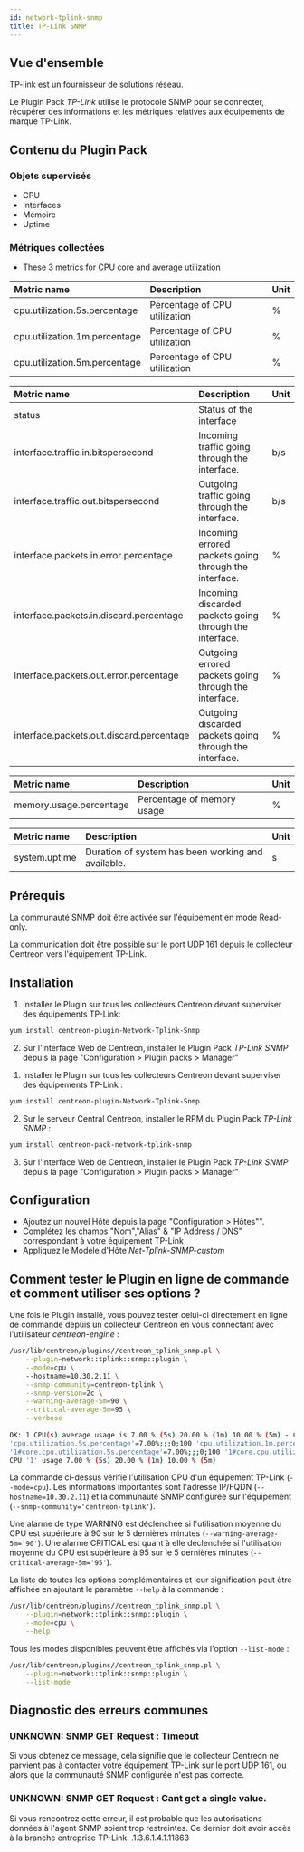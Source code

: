 ```yaml
---
id: network-tplink-snmp
title: TP-Link SNMP
---
```


## Vue d'ensemble

TP-link est un fournisseur de solutions réseau.

Le Plugin Pack *TP-Link* utilise le protocole SNMP pour se connecter, récupérer des informations et les métriques relatives aux équipements de marque TP-Link.

## Contenu du Plugin Pack

### Objets supervisés

* CPU
* Interfaces
* Mémoire
* Uptime

### Métriques collectées

<!--DOCUSAURUS_CODE_TABS-->

<!--CPU-->

* These 3 metrics for CPU core and average utilization

| Metric name                         | Description                    | Unit   |
| :---------------------------------- | :----------------------------- | :----- |
| cpu.utilization.5s.percentage       | Percentage of CPU utilization  | %      |
| cpu.utilization.1m.percentage       | Percentage of CPU utilization  | %      |
| cpu.utilization.5m.percentage       | Percentage of CPU utilization  | %      |

<!--Interfaces-->

| Metric name                              | Description                                             | Unit |
|:---------------------------------------- |:------------------------------------------------------- | :--- |
| status                                   | Status of the interface                                 |      |
| interface.traffic.in.bitspersecond       | Incoming traffic going through the interface.           | b/s  |
| interface.traffic.out.bitspersecond      | Outgoing traffic going through the interface.           | b/s  |
| interface.packets.in.error.percentage    | Incoming errored packets going through the interface.   | %    |
| interface.packets.in.discard.percentage  | Incoming discarded packets going through the interface. | %    |
| interface.packets.out.error.percentage   | Outgoing errored packets going through the interface.   | %    |
| interface.packets.out.discard.percentage | Outgoing discarded packets going through the interface. | %    |

<!--Memory-->

| Metric name                         | Description                 | Unit   |
| :---------------------------------- | :-------------------------- | :----- |
| memory.usage.percentage             | Percentage of memory usage  | %      |

<!--Uptime-->

| Metric name                 | Description                                        | Unit   |
| :-------------------------- | :------------------------------------------------- | :----- |
| system.uptime               | Duration of system has been working and available. | s      |

<!--END_DOCUSAURUS_CODE_TABS-->

## Prérequis

La communauté SNMP doit être activée sur l'équipement en mode Read-only.

La communication doit être possible sur le port UDP 161 depuis le collecteur Centreon vers l'équipement TP-Link.

## Installation

<!--DOCUSAURUS_CODE_TABS-->

<!--Online IMP Licence & IT-100 Editions-->

1. Installer le Plugin sur tous les collecteurs Centreon devant superviser des équipements TP-Link:

```bash
yum install centreon-plugin-Network-Tplink-Snmp
```

2. Sur l'interface Web de Centreon, installer le Plugin Pack *TP-Link SNMP* depuis la page "Configuration > Plugin packs > Manager"

<!--Offline IMP License-->

1. Installer le Plugin sur tous les collecteurs Centreon devant superviser des équipements TP-Link :

```bash
yum install centreon-plugin-Network-Tplink-Snmp
```

2. Sur le serveur Central Centreon, installer le RPM du Plugin Pack *TP-Link SNMP* :

 ```bash
yum install centreon-pack-network-tplink-snmp
```

3. Sur l'interface Web de Centreon, installer le Plugin Pack *TP-Link SNMP* depuis la page "Configuration > Plugin packs > Manager"

<!--END_DOCUSAURUS_CODE_TABS-->

## Configuration

* Ajoutez un nouvel Hôte depuis la page "Configuration > Hôtes"".
* Complétez les champs "Nom","Alias" & "IP Address / DNS" correspondant à votre équipement TP-Link
* Appliquez le Modèle d'Hôte *Net-Tplink-SNMP-custom*

## Comment tester le Plugin en ligne de commande et comment utiliser ses options ?

Une fois le Plugin installé, vous pouvez tester celui-ci directement en ligne
de commande depuis un collecteur Centreon en vous connectant avec l'utilisateur
*centreon-engine* :

```bash
/usr/lib/centreon/plugins//centreon_tplink_snmp.pl \
	--plugin=network::tplink::snmp::plugin \
	--mode=cpu \	
	--hostname=10.30.2.11 \
	--snmp-community=centreon-tplink \
	--snmp-version=2c \
	--warning-average-5m=90 \
	--critical-average-5m=95 \
	--verbose
  
OK: 1 CPU(s) average usage is 7.00 % (5s) 20.00 % (1m) 10.00 % (5m) - CPU '1' usage 7.00 % (5s) 20.00 % (1m) 10.00 % (5m) | 
'cpu.utilization.5s.percentage'=7.00%;;;0;100 'cpu.utilization.1m.percentage'=20.00%;;;0;100 'cpu.utilization.5m.percentage'=10.00%;0:90;0:95;0;100 
'1#core.cpu.utilization.5s.percentage'=7.00%;;;0;100 '1#core.cpu.utilization.1m.percentage'=20.00%;;;0;100 '1#core.cpu.utilization.5m.percentage'=10.00%;;;0;100
CPU '1' usage 7.00 % (5s) 20.00 % (1m) 10.00 % (5m)
```

La commande ci-dessus vérifie l'utilisation CPU d'un équipement TP-Link (```--mode=cpu```). Les informations importantes sont l'adresse IP/FQDN 
(```--hostname=10.30.2.11```) et la communauté SNMP configurée sur l'équipement (```--snmp-community='centreon-tplink'```).

Une alarme de type WARNING est déclenchée si l'utilisation moyenne du CPU est supérieure à 90 sur le 5 dernières minutes (```--warning-average-5m='90'```).
Une alarme CRITICAL est quant à elle déclenchée si l'utilisation moyenne du CPU est supérieure à 95 sur le 5 dernières minutes (``` --critical-average-5m='95' ```).

La liste de toutes les options complémentaires et leur signification peut être affichée en ajoutant le paramètre ``` --help ``` à la commande :

```bash
/usr/lib/centreon/plugins//centreon_tplink_snmp.pl \
	--plugin=network::tplink::snmp::plugin \
	--mode=cpu \
	--help
```

Tous les modes disponibles peuvent être affichés via l'option ``` --list-mode ``` :

```bash
/usr/lib/centreon/plugins//centreon_tplink_snmp.pl \
	--plugin=network::tplink::snmp::plugin \
	--list-mode
```

## Diagnostic des erreurs communes

### UNKNOWN: SNMP GET Request : Timeout

Si vous obtenez ce message, cela signifie que le collecteur Centreon ne parvient pas à contacter votre équipement TP-Link sur le port UDP 161, ou alors que la communauté SNMP configurée n'est pas correcte.

### UNKNOWN: SNMP GET Request : Cant get a single value.

Si vous rencontrez cette erreur, il est probable que les autorisations données à l'agent SNMP soient trop restreintes. Ce dernier doit avoir accès à la branche entreprise TP-Link: .1.3.6.1.4.1.11863
